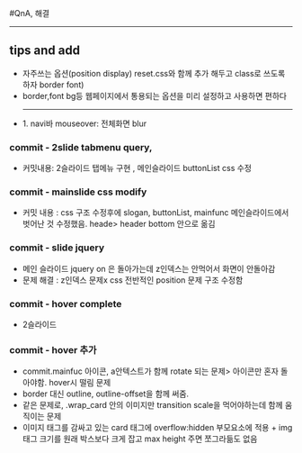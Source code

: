 #QnA, 해결

<hr>

## tips and add

<ul>
        <li>
            자주쓰는 옵션(position display) reset.css와 함께 추가 해두고 class로 쓰도록 하자 border font)
        </li>
        <li>
            border,font bg등 웹페이지에서 통용되는 옵션을 미리 설정하고 사용하면 편하다
        </li>
        <hr>
        <li>
            1. navi바 mouseover: 전체화면 blur
        </li>
    </ul>

### commit - 2slide tabmenu query,

<ul>
    <li>
        커밋내용: 2슬라이드 탭메뉴 구현 ,  메인슬라이드 buttonList css 수정
    </li>
</ul>

### commit - mainslide css modify

<ul>
    <li>커밋 내용 :
        css 구조 수정후에 slogan, buttonList, mainfunc 메인슬라이드에서 
        벗어난 것 수정했음. heade> header bottom 안으로 옮김
    </li>
</ul>

### commit - slide jquery

<ul>
    <li>
        메인 슬라이드 jquery on 은 돌아가는데 
        z인덱스는 안먹어서 화면이 안돌아감
    </li>
    <li>
        문제 해결 : z인덱스 문제x css 전반적인 position 문제 구조 수정함
    </li>
</ul>

### commit - hover complete

<ul>
    <li>
        2슬라이드 
    </li>
</ul>

### commit - hover 추가

<ul>
    <li>
    commit.mainfuc 아이콘, a안텍스트가 함께 rotate 되는 문제> 아이콘만 혼자 돌아야함. hover시 떨림 문제
    </li>
    <li>
        border 대신 outline, outline-offset을 함께 써줌.
    </li>
    <li>
        같은 문제로, .wrap_card 안의 이미지만 transition scale을 먹어야하는데 함께 움직이는 문제
    </li>
    <li>
        이미지 태그를 감싸고 있는 card 태그에 overflow:hidden 부모요소에 적용
        + img태그 크기를 원래 박스보다 크게 잡고 max height 주면 쪼그라듦도 없음
    </li>
</ul>
